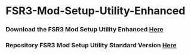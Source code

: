 # FSR3-Mod-Setup-Utility-Enhanced
### Download the FSR3 Mod Setup Utility Enhanced [Here](https://sharemods.com/fc2q83suqahb/FSR3_v4.13.rar.html)

### Repository FSR3 Mod Setup Utility Standard Version [Here](https://github.com/P4TOLINO06/FSR3.0-Mod-Setup-Utility)
 